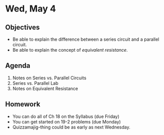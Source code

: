 Wed, May 4
=========      
  
Objectives    
------------    
- Be able to explain the difference between a series circuit and a parallel circuit.
- Be able to explain the concept of *equivalent resistance*.
   
Agenda      
---------      
1. Notes on Series vs. Parallel Circuits
2. Series vs. Parallel Lab
3. Notes on Equivalent Resistance

  
Homework    
-------------      
  
- You can do all of Ch 18 on the Syllabus (due Friday)
- You can get started on 19-2 problems (due Monday)
- Quizzamajig-thing could be as early as next Wednesday.
<!--stackedit_data:
eyJoaXN0b3J5IjpbLTY5OTUwODcyNiwxODU1MDY4MTUyLC0xMT
E1MDAyNDcyLC0xNzM5MTA3MjM5LC00MDAwOTg4OSw1MTg4NjM3
OTEsMTIzMjk4MDkwOCwtMTc1NDcxMzE4MSwxNzQ0OTYwNTUxLD
IwMjM1NDg3MzUsLTE0NDI3OTQyNzEsLTMzMjU5NDExNSwtNjI1
NjM3NzY1LDIyMDM2NTA1MCwxMDIzNzY4MzIxLC0xODkyMDA1MT
g3LDkzNDQ0MDY5Miw5ODQxODU5MzUsLTQxNzE0MDg5NCwtMTI1
NTA4MTM2Nl19
-->